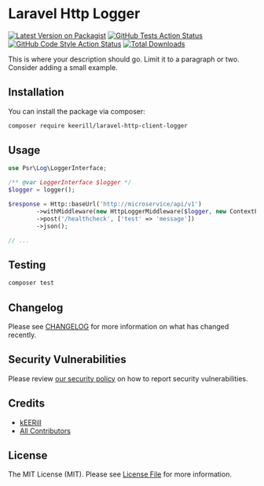 # Laravel Http Logger

[![Latest Version on Packagist](https://img.shields.io/packagist/v/keerill/laravel-http-client-logger.svg?style=flat-square)](https://packagist.org/packages/keerill/laravel-http-client-logger)
[![GitHub Tests Action Status](https://img.shields.io/github/actions/workflow/status/keerill/laravel-http-client-logger/run-tests.yml?branch=main&label=tests&style=flat-square)](https://github.com/keerill/laravel-http-client-logger/actions?query=workflow%3Arun-tests+branch%3Amain)
[![GitHub Code Style Action Status](https://img.shields.io/github/actions/workflow/status/keerill/laravel-http-client-logger/fix-php-code-style-issues.yml?branch=main&label=code%20style&style=flat-square)](https://github.com/keerill/laravel-http-client-logger/actions?query=workflow%3A"Fix+PHP+code+style+issues"+branch%3Amain)
[![Total Downloads](https://img.shields.io/packagist/dt/keerill/laravel-http-client-logger.svg?style=flat-square)](https://packagist.org/packages/keerill/laravel-http-client-logger)

This is where your description should go. Limit it to a paragraph or two. Consider adding a small example.

## Installation

You can install the package via composer:

```bash
composer require keerill/laravel-http-client-logger
```

## Usage

```php
use Psr\Log\LoggerInterface;

/** @var LoggerInterface $logger */
$logger = logger();

$response = Http::baseUrl('http://microservice/api/v1')
        ->withMiddleware(new HttpLoggerMiddleware($logger, new ContextFormatter()))
        ->post('/healthcheck', ['test' => 'message'])
        ->json();

// ...
```

## Testing

```bash
composer test
```

## Changelog

Please see [CHANGELOG](CHANGELOG.md) for more information on what has changed recently.

## Security Vulnerabilities

Please review [our security policy](../../security/policy) on how to report security vulnerabilities.

## Credits

- [kEERill](https://github.com/kEERill)
- [All Contributors](../../contributors)

## License

The MIT License (MIT). Please see [License File](LICENSE.md) for more information.

